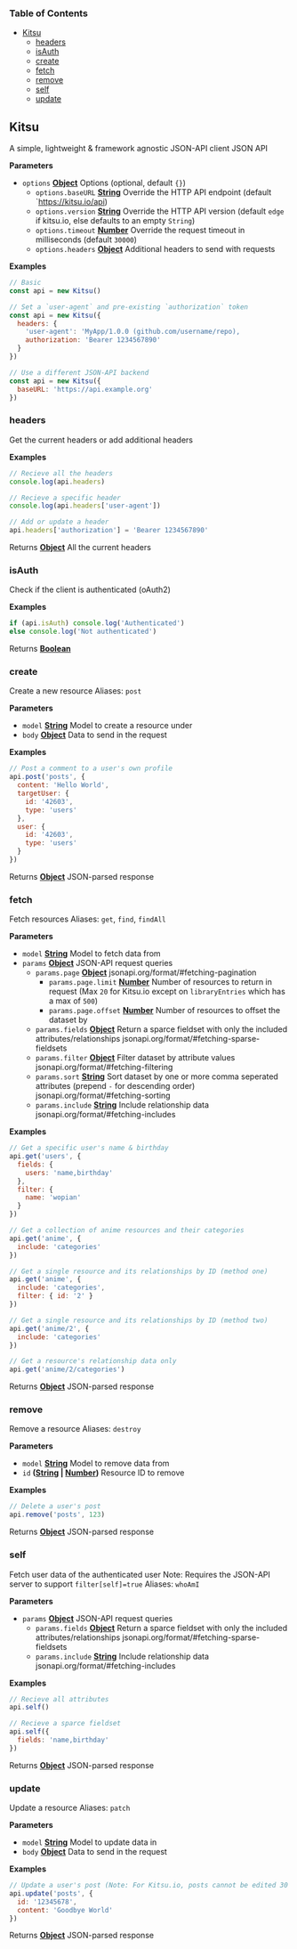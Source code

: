 <!-- Generated by documentation.js. Update this documentation by updating the source code. -->

### Table of Contents

-   [Kitsu](#kitsu)
    -   [headers](#headers)
    -   [isAuth](#isauth)
    -   [create](#create)
    -   [fetch](#fetch)
    -   [remove](#remove)
    -   [self](#self)
    -   [update](#update)

## Kitsu

A simple, lightweight & framework agnostic JSON-API client JSON API

**Parameters**

-   `options` **[Object](https://developer.mozilla.org/en-US/docs/Web/JavaScript/Reference/Global_Objects/Object)** Options (optional, default `{}`)
    -   `options.baseURL` **[String](https://developer.mozilla.org/en-US/docs/Web/JavaScript/Reference/Global_Objects/String)** Override the HTTP API endpoint (default \`<https://kitsu.io/api>)
    -   `options.version` **[String](https://developer.mozilla.org/en-US/docs/Web/JavaScript/Reference/Global_Objects/String)** Override the HTTP API version (default `edge` if kitsu.io, else defaults to an empty `String`)
    -   `options.timeout` **[Number](https://developer.mozilla.org/en-US/docs/Web/JavaScript/Reference/Global_Objects/Number)** Override the request timeout in milliseconds (default `30000`)
    -   `options.headers` **[Object](https://developer.mozilla.org/en-US/docs/Web/JavaScript/Reference/Global_Objects/Object)** Additional headers to send with requests

**Examples**

```javascript
// Basic
const api = new Kitsu()
```

```javascript
// Set a `user-agent` and pre-existing `authorization` token
const api = new Kitsu({
  headers: {
    'user-agent': 'MyApp/1.0.0 (github.com/username/repo),
    authorization: 'Bearer 1234567890'
  }
})
```

```javascript
// Use a different JSON-API backend
const api = new Kitsu({
  baseURL: 'https://api.example.org'
})
```

### headers

Get the current headers or add additional headers

**Examples**

```javascript
// Recieve all the headers
console.log(api.headers)
```

```javascript
// Recieve a specific header
console.log(api.headers['user-agent'])
```

```javascript
// Add or update a header
api.headers['authorization'] = 'Bearer 1234567890'
```

Returns **[Object](https://developer.mozilla.org/en-US/docs/Web/JavaScript/Reference/Global_Objects/Object)** All the current headers

### isAuth

Check if the client is authenticated (oAuth2)

**Examples**

```javascript
if (api.isAuth) console.log('Authenticated')
else console.log('Not authenticated')
```

Returns **[Boolean](https://developer.mozilla.org/en-US/docs/Web/JavaScript/Reference/Global_Objects/Boolean)** 

### create

Create a new resource
Aliases: `post`

**Parameters**

-   `model` **[String](https://developer.mozilla.org/en-US/docs/Web/JavaScript/Reference/Global_Objects/String)** Model to create a resource under
-   `body` **[Object](https://developer.mozilla.org/en-US/docs/Web/JavaScript/Reference/Global_Objects/Object)** Data to send in the request

**Examples**

```javascript
// Post a comment to a user's own profile
api.post('posts', {
  content: 'Hello World',
  targetUser: {
    id: '42603',
    type: 'users'
  },
  user: {
    id: '42603',
    type: 'users'
  }
})
```

Returns **[Object](https://developer.mozilla.org/en-US/docs/Web/JavaScript/Reference/Global_Objects/Object)** JSON-parsed response

### fetch

Fetch resources
Aliases: `get`, `find`, `findAll`

**Parameters**

-   `model` **[String](https://developer.mozilla.org/en-US/docs/Web/JavaScript/Reference/Global_Objects/String)** Model to fetch data from
-   `params` **[Object](https://developer.mozilla.org/en-US/docs/Web/JavaScript/Reference/Global_Objects/Object)** JSON-API request queries
    -   `params.page` **[Object](https://developer.mozilla.org/en-US/docs/Web/JavaScript/Reference/Global_Objects/Object)** jsonapi.org/format/#fetching-pagination
        -   `params.page.limit` **[Number](https://developer.mozilla.org/en-US/docs/Web/JavaScript/Reference/Global_Objects/Number)** Number of resources to return in request (Max `20` for Kitsu.io except on `libraryEntries` which has a max of `500`)
        -   `params.page.offset` **[Number](https://developer.mozilla.org/en-US/docs/Web/JavaScript/Reference/Global_Objects/Number)** Number of resources to offset the dataset by
    -   `params.fields` **[Object](https://developer.mozilla.org/en-US/docs/Web/JavaScript/Reference/Global_Objects/Object)** Return a sparce fieldset with only the included attributes/relationships jsonapi.org/format/#fetching-sparse-fieldsets
    -   `params.filter` **[Object](https://developer.mozilla.org/en-US/docs/Web/JavaScript/Reference/Global_Objects/Object)** Filter dataset by attribute values jsonapi.org/format/#fetching-filtering
    -   `params.sort` **[String](https://developer.mozilla.org/en-US/docs/Web/JavaScript/Reference/Global_Objects/String)** Sort dataset by one or more comma seperated attributes (prepend `-` for descending order) jsonapi.org/format/#fetching-sorting
    -   `params.include` **[String](https://developer.mozilla.org/en-US/docs/Web/JavaScript/Reference/Global_Objects/String)** Include relationship data jsonapi.org/format/#fetching-includes

**Examples**

```javascript
// Get a specific user's name & birthday
api.get('users', {
  fields: {
    users: 'name,birthday'
  },
  filter: {
    name: 'wopian'
  }
})
```

```javascript
// Get a collection of anime resources and their categories
api.get('anime', {
  include: 'categories'
})
```

```javascript
// Get a single resource and its relationships by ID (method one)
api.get('anime', {
  include: 'categories',
  filter: { id: '2' }
})
```

```javascript
// Get a single resource and its relationships by ID (method two)
api.get('anime/2', {
  include: 'categories'
})
```

```javascript
// Get a resource's relationship data only
api.get('anime/2/categories')
```

Returns **[Object](https://developer.mozilla.org/en-US/docs/Web/JavaScript/Reference/Global_Objects/Object)** JSON-parsed response

### remove

Remove a resource
Aliases: `destroy`

**Parameters**

-   `model` **[String](https://developer.mozilla.org/en-US/docs/Web/JavaScript/Reference/Global_Objects/String)** Model to remove data from
-   `id` **([String](https://developer.mozilla.org/en-US/docs/Web/JavaScript/Reference/Global_Objects/String) \| [Number](https://developer.mozilla.org/en-US/docs/Web/JavaScript/Reference/Global_Objects/Number))** Resource ID to remove

**Examples**

```javascript
// Delete a user's post
api.remove('posts', 123)
```

Returns **[Object](https://developer.mozilla.org/en-US/docs/Web/JavaScript/Reference/Global_Objects/Object)** JSON-parsed response

### self

Fetch user data of the authenticated user
Note: Requires the JSON-API server to support `filter[self]=true`
Aliases: `whoAmI`

**Parameters**

-   `params` **[Object](https://developer.mozilla.org/en-US/docs/Web/JavaScript/Reference/Global_Objects/Object)** JSON-API request queries
    -   `params.fields` **[Object](https://developer.mozilla.org/en-US/docs/Web/JavaScript/Reference/Global_Objects/Object)** Return a sparce fieldset with only the included attributes/relationships jsonapi.org/format/#fetching-sparse-fieldsets
    -   `params.include` **[String](https://developer.mozilla.org/en-US/docs/Web/JavaScript/Reference/Global_Objects/String)** Include relationship data jsonapi.org/format/#fetching-includes

**Examples**

```javascript
// Recieve all attributes
api.self()
```

```javascript
// Recieve a sparce fieldset
api.self({
  fields: 'name,birthday'
})
```

Returns **[Object](https://developer.mozilla.org/en-US/docs/Web/JavaScript/Reference/Global_Objects/Object)** JSON-parsed response

### update

Update a resource
Aliases: `patch`

**Parameters**

-   `model` **[String](https://developer.mozilla.org/en-US/docs/Web/JavaScript/Reference/Global_Objects/String)** Model to update data in
-   `body` **[Object](https://developer.mozilla.org/en-US/docs/Web/JavaScript/Reference/Global_Objects/Object)** Data to send in the request

**Examples**

```javascript
// Update a user's post (Note: For Kitsu.io, posts cannot be edited 30 minutes after creation)
api.update('posts', {
  id: '12345678',
  content: 'Goodbye World'
})
```

Returns **[Object](https://developer.mozilla.org/en-US/docs/Web/JavaScript/Reference/Global_Objects/Object)** JSON-parsed response
